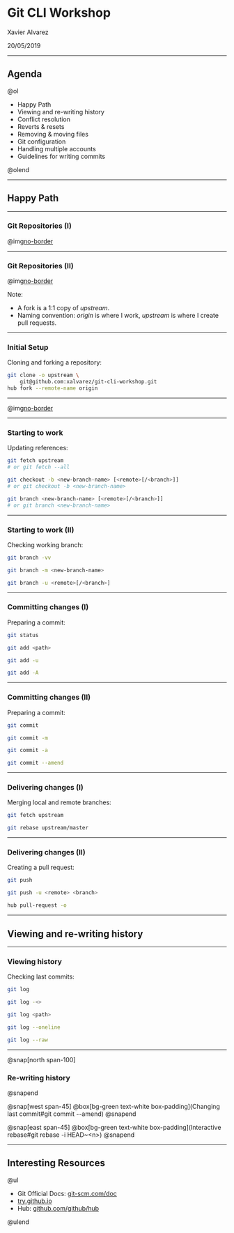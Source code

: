 # Git CLI Workshop

Xavier Alvarez

20/05/2019

---

## Agenda

@ol[](false)

- Happy Path
- Viewing and re-writing history
- Conflict resolution
- Reverts & resets
- Removing & moving files
- Git configuration
- Handling multiple accounts
- Guidelines for writing commits

@olend

---

## Happy Path

---

### Git Repositories (I)

@img[no-border](assets/img/git-upstream-repo.png)

---

### Git Repositories (II)

@img[no-border](assets/img/git-copy-upstream-repo.png)

Note:

- A fork is a 1:1 copy of _upstream_.
- Naming convention: _origin_ is where I work, _upstream_ is where I create pull requests.

---

### Initial Setup

Cloning and forking a repository:

```bash
git clone -o upstream \
    git@github.com:xalvarez/git-cli-workshop.git
hub fork --remote-name origin
```

---

@img[no-border](assets/img/git-after-cloning.png)

---

### Starting to work

Updating references:

```bash
git fetch upstream
# or git fetch --all

git checkout -b <new-branch-name> [<remote>[/<branch>]]
# or git checkout -b <new-branch-name>

git branch <new-branch-name> [<remote>[/<branch>]]
# or git branch <new-branch-name>
```

---

### Starting to work (II)

Checking working branch:

```bash
git branch -vv

git branch -m <new-branch-name>

git branch -u <remote>[/<branch>]
```

---

### Committing changes (I)

Preparing a commit:
```bash
git status

git add <path>

git add -u

git add -A
```

---

### Committing changes (II)

Preparing a commit:
```bash
git commit

git commit -m

git commit -a

git commit --amend
```

---

### Delivering changes (I)

Merging local and remote branches:
```bash
git fetch upstream

git rebase upstream/master
```

---

### Delivering changes (II)

Creating a pull request:
```bash
git push

git push -u <remote> <branch>

hub pull-request -o
```

---

## Viewing and re-writing history

---

### Viewing history

Checking last commits:
```bash
git log

git log -<>

git log <path>

git log --oneline

git log --raw
```

---

@snap[north span-100]
### Re-writing history
@snapend

@snap[west span-45]
@box[bg-green text-white box-padding](Changing last commit#git commit --amend)
@snapend

@snap[east span-45]
@box[bg-green text-white box-padding](Interactive rebase#git rebase -i HEAD~&lt;n&gt;)
@snapend

---

## Interesting Resources

@ul[](false)

- Git Official Docs: [git-scm.com/doc](https://git-scm.com/doc)
- [try.github.io](http://try.github.io)
- Hub: [github.com/github/hub](https://github.com/github/hub)

@ulend